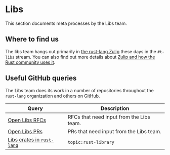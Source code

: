 # Libs

This section documents meta processes by the Libs team.

## Where to find us

The libs team hangs out primarily in [the rust-lang Zulip](https://rust-lang.zulipchat.com/) these days in the `#t-libs` stream.
You can also find out more details about [Zulip and how the Rust community uses it](../../chat/zulip.html).

## Useful GitHub queries

The Libs team does its work in a number of repositories throughout the `rust-lang` organization and others on GitHub.

| Query | Description |
|----------|------ |
| [Open Libs RFCs](https://github.com/rust-lang/rfcs/pulls?q=is%3Apr+is%3Aopen+label%3AT-libs) | RFCs that need input from the Libs team. |
| [Open Libs PRs](https://github.com/rust-lang/rust/pulls?q=is%3Apr+is%3Aopen+label%3AT-libs) | PRs that need input from the Libs team. |
| [Libs crates in `rust-lang`](https://github.com/rust-lang?q=topic%3Arust-library) | `topic:rust-library` | Crates in the `rust-lang` organization that are of particular interest to the Libs team. Add the `rust-library` topic to a repository in `rust-lang` to include it in this list. 
